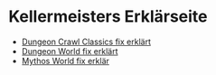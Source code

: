 # Kellermeisters Erklärseite


- [Dungeon Crawl Classics fix erklärt](DungeonCrawlClassics/story.html)
- [Dungeon World fix erklärt](DungeonWorld/story.html)
- [Mythos World fix erklär](MythosWorld/story.html)

